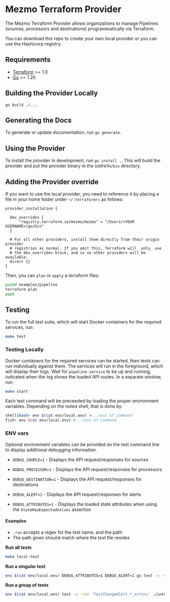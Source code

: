 # Mezmo Terraform Provider

The Mezmo Terraform Provider allows organizations to manage Pipelines (sources, processors and destinations)
programmatically via Terraform.

You can download this repo to create your own local provider or you can use the Hashicorp registry.

## Requirements

- [Terraform](https://www.terraform.io/downloads.html) >= 1.0
- [Go](https://golang.org/doc/install) >= 1.20

## Building the Provider Locally

```shell
go build ./...
```

## Generating the Docs

To generate or update documentation, run `go generate`.

## Using the Provider

To install the provider in development, run `go install .`. This will build the provider and put the provider
binary in the `$GOPATH/bin` directory.

## Adding the Provider override

If you want to use the local provider, you need to reference it by placing a file in your home folder under `~/.terraformrc` as follows:
```
provider_installation {

  dev_overrides {
      "registry.terraform.io/mezmo/mezmo" = "/Users/<YOUR USERNAME>/go/bin"
  }

  # For all other providers, install them directly from their origin provider
  # registries as normal. If you omit this, Terraform will _only_ use
  # the dev_overrides block, and so no other providers will be available.
  direct {}
}
```

Then, you can `plan` or `apply` a terraform files:

```bash
pushd examples/pipeline
terraform plan
popd
```

## Testing

To run the full test suite, which will start Docker containers for the required services, run:

```sh
make test
```

### Testing Locally

Docker containers for the required services can be started, then tests can run
individually against them. The services will run in the foreground, which will display
their logs.  Wait for `pipeline-service` to be up and running, indicated when the log
shows the loaded API routes. In a separate window, run:

```sh
make start
```
Each test command will be preceeded by loading the proper environment variables. Depending
on the noted shell, that is done by:

```sh
shell|bash> env $(cat env/local.env) #...rest of command
fish> env (cat env/local.env) #...rest of command
```

### ENV vars
Optional environment variables can be provided on the test command line to display
additional debugging information.

* `DEBUG_SOURCE=1` - Displays the API request/responses for sources
* `DEBUG_PROCESSOR=1` - Displays the API request/responses for processors
* `DEBUG_DESTINATION=1` - Displays the API request/responses for destinations
* `DEBUG_ALERT=1` - Displays the API request/responses for alerts

* `DEBUG_ATTRIBUTES=1` - Displays the loaded state attributes when using the `StateHasExpectedValues` assertion

#### Examples
* `-run` accepts a regex for the test name, and the path
* The path given shoulid match where the test file resides

**Run all tests**

```sh
make local-test
``````
**Run a singular test**

```sh
env $(cat env/local.env) DEBUG_ATTRIBUTES=1 DEBUG_ALERT=1 go test -v -run 'TestAbsenceAlert_success' ./internal/provider/models/alerts/test
```

**Run a group of tests**

```sh
env $(cat env/local.env) test -v -run 'TestChangeAlert.*_errors' ./internal/provider/models/alerts/test
```

